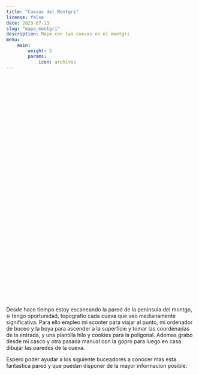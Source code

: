```yaml
---
title: "Cuevas del Montgri"
license: false
date: 2023-07-13
slug: "mapa_montgri"
description: Mapa con las cuevas en el montgri
menu:
    main:
        weight: 2
        params: 
            icon: archives
---
```



<!DOCTYPE html>
<html>
<head>
  <title>Static Data with Leaflet</title>
  <meta charset="utf-8">
  <meta name="viewport" content="width=device-width, initial-scale=1.0">
  <link rel="stylesheet" href="https://cdnjs.cloudflare.com/ajax/libs/leaflet/1.9.4/leaflet.css" integrity="sha512-Zcn6bjR/8RZbLEpLIeOwNtzREBAJnUKESxces60Mpoj+2okopSAcSUIUOseddDm0cxnGQzxIR7vJgsLZbdLE3w==" crossorigin="anonymous" referrerpolicy="no-referrer" />
  <script src="https://cdnjs.cloudflare.com/ajax/libs/leaflet/1.9.4/leaflet.js" integrity="sha512-BwHfrr4c9kmRkLw6iXFdzcdWV/PGkVgiIyIWLLlTSXzWQzxuSg4DiQUCpauz/EWjgk5TYQqX/kvn9pG1NpYfqg==" crossorigin="anonymous" referrerpolicy="no-referrer"></script>
  <script src="https://cdnjs.cloudflare.com/ajax/libs/leaflet-ajax/2.1.0/leaflet.ajax.min.js" integrity="sha512-Abr21JO2YqcJ03XGZRPuZSWKBhJpUAR6+2wH5zBeO4wAw4oksr8PRdF+BKIRsxvCdq+Mv4670rZ+dLnIyabbGw==" crossorigin="anonymous" referrerpolicy="no-referrer"></script>
</head>
<body>
<div id="map" style="width: 100%; height: 600px"></div>

<script>
  var
    tileUrl,
    map = L.map('map').setView([42.111202,3.170544], 16);

  var OpenStreetMap_Mapnik = L.tileLayer('https://tile.openstreetmap.org/{z}/{x}/{y}.png', {
	maxZoom: 19,
	attribution: '&copy; <a href="https://www.openstreetmap.org/copyright">OpenStreetMap</a> contributors'
  });

  var Esri_WorldImagery = L.tileLayer('https://server.arcgisonline.com/ArcGIS/rest/services/World_Imagery/MapServer/tile/{z}/{y}/{x}', {
	attribution: ''
  });

  Esri_WorldImagery.addTo(map);

  var geojsonLayer = new L.GeoJSON.AJAX("https://buceo.avances123.es/leaflet_montgri/cuevas_montgri.geojson",{
    onEachFeature: function (feature, layer) {
        layer.bindPopup(
        '<h1>'+feature.properties.nombre+'</h1>'+
        '<h5>Desarrollo: '+feature.properties.desarrollo+'m</h5>'+
        '<a href="' + feature.properties.url + '"><img src="' + feature.properties.topografia +'" alt="HTML tutorial" style="width:200px;height:100px;"></a>'
        );
    }
  });       

  geojsonLayer
  .addTo(map);

  
</script>
</body>
</html>


Desde hace tiempo estoy escaneando la pared de la peninsula del montgo, si tengo oportunidad, topografio cada cueva que veo medianamente significativa. Para ello empleo mi scooter para viajar al punto, mi ordenador de buceo y la boya para ascender a la superficie y tomar las coordenadas de la entrada, y una plantilla hilo y cookies para la poligonal. Ademas grabo desde mi casco y otra pasada manual con la gopro para luego en casa dibujar las paredes de la cueva.

Espero poder ayudar a los siguiente buceadores a conocer mas esta fantastica pared y que puedan disponer de la mayor informacion posible.